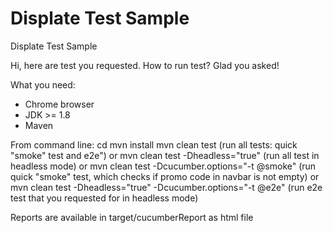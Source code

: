 # Displate Test Sample

Displate Test Sample

Hi, here are test you requested.
How to run test? Glad you asked!

What you need:
- Chrome browser
- JDK >= 1.8
- Maven

From command line:
cd <project root>
mvn install
mvn clean test (run all tests: quick "smoke" test and e2e")
    or
mvn clean test -Dheadless="true" (run all test in headless mode)
    or
mvn clean test -Dcucumber.options="-t @smoke" (run quick "smoke" test, which checks if promo code in navbar is not empty)
    or
mvn clean test -Dheadless="true" -Dcucumber.options="-t @e2e" (run e2e test that you requested for in headless mode)

Reports are available in target/cucumberReport as html file
